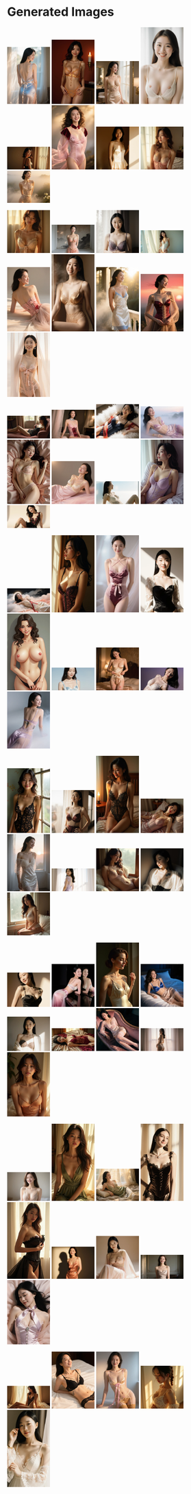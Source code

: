 # Generated Images



<img src="2025_10_24_01.webp" width="100"/> <img src="2025_10_24_02.webp" width="100"/> <img src="2025_10_24_03.webp" width="100"/> <img src="2025_10_24_04.webp" width="100"/> <img src="2025_10_24_05.webp" width="100"/> <img src="2025_10_24_06.webp" width="100"/> <img src="2025_10_24_07.webp" width="100"/> <img src="2025_10_24_08.webp" width="100"/> <img src="2025_10_24_09.webp" width="100"/>

<img src="2025_10_24_10.webp" width="100"/> <img src="2025_10_24_11.webp" width="100"/> <img src="2025_10_24_12.webp" width="100"/> <img src="2025_10_24_13.webp" width="100"/> <img src="2025_10_24_14.webp" width="100"/> <img src="2025_10_24_15.webp" width="100"/> <img src="2025_10_24_16.webp" width="100"/> <img src="2025_10_24_17.webp" width="100"/> <img src="2025_10_24_18.webp" width="100"/>

<img src="2025_10_24_19.webp" width="100"/> <img src="2025_10_24_20.webp" width="100"/> <img src="2025_10_24_21.webp" width="100"/> <img src="2025_10_24_22.webp" width="100"/> <img src="2025_10_24_23.webp" width="100"/> <img src="2025_10_24_24.webp" width="100"/> <img src="2025_10_24_25.webp" width="100"/> <img src="2025_10_24_26.webp" width="100"/> <img src="2025_10_24_27.webp" width="100"/>

<img src="2025_10_24_28.webp" width="100"/> <img src="2025_10_24_29.webp" width="100"/> <img src="2025_10_24_30.webp" width="100"/> <img src="2025_10_24_31.webp" width="100"/> <img src="2025_10_24_32.webp" width="100"/> <img src="2025_10_24_33.webp" width="100"/> <img src="2025_10_24_34.webp" width="100"/> <img src="2025_10_24_35.webp" width="100"/> <img src="2025_10_24_36.webp" width="100"/>

<img src="2025_10_24_37.webp" width="100"/> <img src="2025_10_24_38.webp" width="100"/> <img src="2025_10_24_39.webp" width="100"/> <img src="2025_10_24_40.webp" width="100"/> <img src="2025_10_24_41.webp" width="100"/> <img src="2025_10_24_42.webp" width="100"/> <img src="2025_10_24_43.webp" width="100"/> <img src="2025_10_24_44.webp" width="100"/> <img src="2025_10_24_45.webp" width="100"/>

<img src="2025_10_24_46.webp" width="100"/> <img src="2025_10_24_47.webp" width="100"/> <img src="2025_10_24_48.webp" width="100"/> <img src="2025_10_24_49.webp" width="100"/> <img src="2025_10_24_50.webp" width="100"/> <img src="2025_10_24_51.webp" width="100"/> <img src="2025_10_24_52.webp" width="100"/> <img src="2025_10_24_53.webp" width="100"/> <img src="2025_10_24_54.webp" width="100"/>

<img src="2025_10_24_55.webp" width="100"/> <img src="2025_10_24_56.webp" width="100"/> <img src="2025_10_24_57.webp" width="100"/> <img src="2025_10_24_58.webp" width="100"/> <img src="2025_10_24_59.webp" width="100"/> <img src="2025_10_24_60.webp" width="100"/> <img src="2025_10_24_61.webp" width="100"/> <img src="2025_10_24_62.webp" width="100"/> <img src="2025_10_24_63.webp" width="100"/>

<img src="2025_10_24_64.webp" width="100"/> <img src="2025_10_24_65.webp" width="100"/> <img src="2025_10_24_66.webp" width="100"/> <img src="2025_10_24_67.webp" width="100"/> <img src="2025_10_24_68.webp" width="100"/>